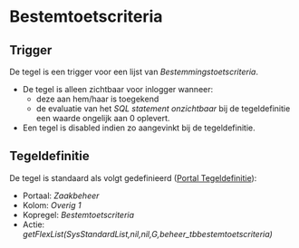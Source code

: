 # Bestemtoetscriteria

## Trigger

De tegel is een trigger voor een lijst van *Bestemmingstoetscriteria*.

* De tegel is alleen zichtbaar voor inlogger wanneer:
  * deze aan hem/haar is toegekend
  * de evaluatie van het *SQL statement onzichtbaar* bij de tegeldefinitie een waarde ongelijk aan 0 oplevert.
* Een tegel is disabled indien zo aangevinkt bij de tegeldefinitie.

## Tegeldefinitie

De tegel is standaard als volgt gedefinieerd ([Portal Tegeldefinitie](/instellen_inrichten/portaldefinitie/portal_tegel.md)):

* Portaal: *Zaakbeheer*
* Kolom: *Overig 1*
* Kopregel: *Bestemtoetscriteria*
* Actie: *getFlexList(SysStandardList,nil,nil,G,beheer_tbbestemtoetscriteria)*
